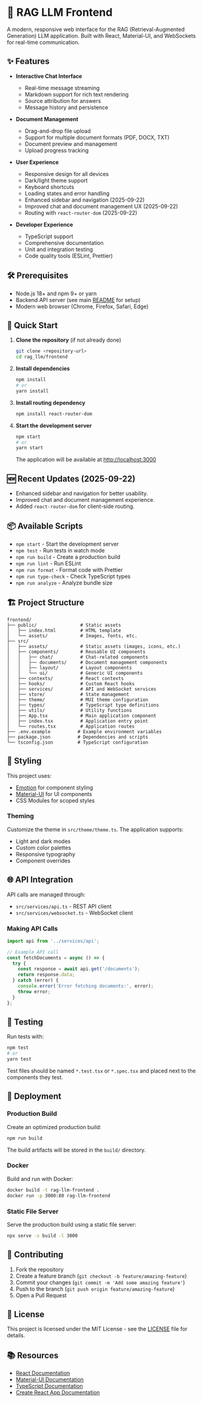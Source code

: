 # 🚀 RAG LLM Frontend

A modern, responsive web interface for the RAG (Retrieval-Augmented Generation) LLM application. Built with React, Material-UI, and WebSockets for real-time communication.

## ✨ Features

- **Interactive Chat Interface**
  - Real-time message streaming
  - Markdown support for rich text rendering
  - Source attribution for answers
  - Message history and persistence

- **Document Management**
  - Drag-and-drop file upload
  - Support for multiple document formats (PDF, DOCX, TXT)
  - Document preview and management
  - Upload progress tracking

- **User Experience**
  - Responsive design for all devices
  - Dark/light theme support
  - Keyboard shortcuts
  - Loading states and error handling
  - Enhanced sidebar and navigation (2025-09-22)
  - Improved chat and document management UX (2025-09-22)
  - Routing with `react-router-dom` (2025-09-22)

- **Developer Experience**
  - TypeScript support
  - Comprehensive documentation
  - Unit and integration testing
  - Code quality tools (ESLint, Prettier)

## 🛠️ Prerequisites

- Node.js 18+ and npm 9+ or yarn
- Backend API server (see main [README](../README.md) for setup)
- Modern web browser (Chrome, Firefox, Safari, Edge)

## 🚀 Quick Start

1. **Clone the repository** (if not already done)
   ```bash
   git clone <repository-url>
   cd rag_llm/frontend
   ```

2. **Install dependencies**
   ```bash
   npm install
   # or
   yarn install
   ```

3. **Install routing dependency**
   ```bash
   npm install react-router-dom
   ```

4. **Start the development server**
   ```bash
   npm start
   # or
   yarn start
   ```
   The application will be available at [http://localhost:3000](http://localhost:3000)

## 🆕 Recent Updates (2025-09-22)
- Enhanced sidebar and navigation for better usability.
- Improved chat and document management experience.
- Added `react-router-dom` for client-side routing.

## 📦 Available Scripts

- `npm start` - Start the development server
- `npm test` - Run tests in watch mode
- `npm run build` - Create a production build
- `npm run lint` - Run ESLint
- `npm run format` - Format code with Prettier
- `npm run type-check` - Check TypeScript types
- `npm run analyze` - Analyze bundle size

## 🏗️ Project Structure

```
frontend/
├── public/                # Static assets
│   ├── index.html         # HTML template
│   └── assets/            # Images, fonts, etc.
├── src/
│   ├── assets/            # Static assets (images, icons, etc.)
│   ├── components/        # Reusable UI components
│   │   ├── chat/          # Chat-related components
│   │   ├── documents/     # Document management components
│   │   ├── layout/        # Layout components
│   │   └── ui/            # Generic UI components
│   ├── contexts/          # React contexts
│   ├── hooks/             # Custom React hooks
│   ├── services/          # API and WebSocket services
│   ├── store/             # State management
│   ├── theme/             # MUI theme configuration
│   ├── types/             # TypeScript type definitions
│   ├── utils/             # Utility functions
│   ├── App.tsx            # Main application component
│   ├── index.tsx          # Application entry point
│   └── routes.tsx         # Application routes
├── .env.example          # Example environment variables
├── package.json          # Dependencies and scripts
└── tsconfig.json         # TypeScript configuration
```

## 🎨 Styling

This project uses:
- [Emotion](https://emotion.sh/) for component styling
- [Material-UI](https://mui.com/) for UI components
- CSS Modules for scoped styles

### Theming

Customize the theme in `src/theme/theme.ts`. The application supports:
- Light and dark modes
- Custom color palettes
- Responsive typography
- Component overrides

## 🌐 API Integration

API calls are managed through:
- `src/services/api.ts` - REST API client
- `src/services/websocket.ts` - WebSocket client

### Making API Calls

```typescript
import api from '../services/api';

// Example API call
const fetchDocuments = async () => {
  try {
    const response = await api.get('/documents');
    return response.data;
  } catch (error) {
    console.error('Error fetching documents:', error);
    throw error;
  }
};
```

## 🧪 Testing

Run tests with:
```bash
npm test
# or
yarn test
```

Test files should be named `*.test.tsx` or `*.spec.tsx` and placed next to the components they test.

## 🚀 Deployment

### Production Build

Create an optimized production build:
```bash
npm run build
```

The build artifacts will be stored in the `build/` directory.

### Docker

Build and run with Docker:
```bash
docker build -t rag-llm-frontend .
docker run -p 3000:80 rag-llm-frontend
```

### Static File Server

Serve the production build using a static file server:
```bash
npx serve -s build -l 3000
```

## 🤝 Contributing

1. Fork the repository
2. Create a feature branch (`git checkout -b feature/amazing-feature`)
3. Commit your changes (`git commit -m 'Add some amazing feature'`)
4. Push to the branch (`git push origin feature/amazing-feature`)
5. Open a Pull Request

## 📄 License

This project is licensed under the MIT License - see the [LICENSE](../LICENSE) file for details.

## 📚 Resources

- [React Documentation](https://reactjs.org/)
- [Material-UI Documentation](https://mui.com/)
- [TypeScript Documentation](https://www.typescriptlang.org/)
- [Create React App Documentation](https://create-react-app.dev/)
